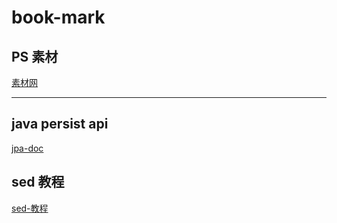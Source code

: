 # book-mark


## PS 素材
[素材网](http://sc.chinaz.com/)

---


## java persist api 
[jpa-doc](https://docs.oracle.com/javaee/6/tutorial/doc/bnbpz.html)

## sed 教程

[sed-教程](http://blog.jobbole.com/109088/)
